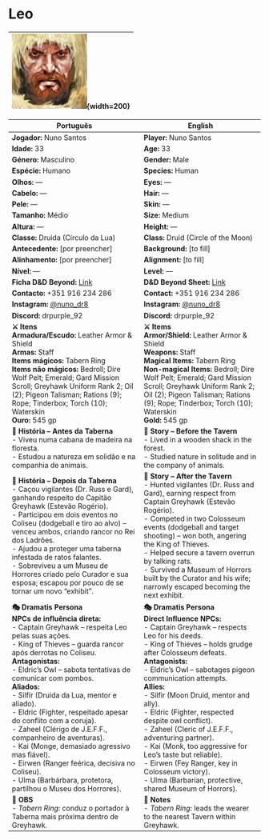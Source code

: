 # Leo

| ![pc_leo](../../../assets/pc/pc_leo.jpeg){width=200} |
| --------------------- |


| Português | English |
| --------- | ------- |
| **Jogador:** Nuno Santos | **Player:** Nuno Santos |
| **Idade:** 33 | **Age:** 33 |
| **Género:** Masculino | **Gender:** Male |
| **Espécie:** Humano | **Species:** Human |
| **Olhos:** — | **Eyes:** — |
| **Cabelo:** — | **Hair:** — |
| **Pele:** — | **Skin:** — |
| **Tamanho:** Médio | **Size:** Medium |
| **Altura:** — | **Height:** — |
| **Classe:** Druida (Círculo da Lua) | **Class:** Druid (Circle of the Moon) |
| **Antecedente:** [por preencher] | **Background:** [to fill] |
| **Alinhamento:** [por preencher] | **Alignment:** [to fill] |
| **Nível:** — | **Level:** — |
| **Ficha D&D Beyond:** [Link](https://www.dndbeyond.com/characters/145620187) | **D&D Beyond Sheet:** [Link](https://www.dndbeyond.com/characters/145620187) |
| **Contacto:** +351 916 234 286 | **Contact:** +351 916 234 286 |
| **Instagram:** [@nuno_dr8](https://www.instagram.com/nuno_dr8/) | **Instagram:** [@nuno_dr8](https://www.instagram.com/nuno_dr8/) |
| **Discord:** drpurple_92 | **Discord:** drpurple_92 |
| **⚔️ Itens**<br>**Armadura/Escudo:** Leather Armor & Shield<br>**Armas:** Staff<br>**Items mágicos:** Tabern Ring<br>**Items não mágicos:** Bedroll; Dire Wolf Pelt; Emerald; Gard Mission Scroll; Greyhawk Uniform Rank 2; Oil (2); Pigeon Talisman; Rations (9); Rope; Tinderbox; Torch (10); Waterskin<br>**Ouro:** 545 gp | **⚔️ Items**<br>**Armor/Shield:** Leather Armor & Shield<br>**Weapons:** Staff<br>**Magical Items:** Tabern Ring<br>**Non-magical Items:** Bedroll; Dire Wolf Pelt; Emerald; Gard Mission Scroll; Greyhawk Uniform Rank 2; Oil (2); Pigeon Talisman; Rations (9); Rope; Tinderbox; Torch (10); Waterskin<br>**Gold:** 545 gp |
| **📖 História – Antes da Taberna**<br>- Viveu numa cabana de madeira na floresta.<br>- Estudou a natureza em solidão e na companhia de animais. | **📖 Story – Before the Tavern**<br>- Lived in a wooden shack in the forest.<br>- Studied nature in solitude and in the company of animals. |
| **📖 História – Depois da Taberna**<br>- Caçou vigilantes (Dr. Russ e Gard), ganhando respeito do Capitão Greyhawk (Estevão Rogério).<br>- Participou em dois eventos no Coliseu (dodgeball e tiro ao alvo) – venceu ambos, criando rancor no Rei dos Ladrões.<br>- Ajudou a proteger uma taberna infestada de ratos falantes.<br>- Sobreviveu a um Museu de Horrores criado pelo Curador e sua esposa; escapou por pouco de se tornar um novo “exhibit”. | **📖 Story – After the Tavern**<br>- Hunted vigilantes (Dr. Russ and Gard), earning respect from Captain Greyhawk (Estevão Rogério).<br>- Competed in two Colosseum events (dodgeball and target shooting) – won both, angering the King of Thieves.<br>- Helped secure a tavern overrun by talking rats.<br>- Survived a Museum of Horrors built by the Curator and his wife; narrowly escaped becoming the next exhibit. |
| **🎭 Dramatis Persona**<br>**NPCs de influência direta:**<br>- Captain Greyhawk – respeita Leo pelas suas ações.<br>- King of Thieves – guarda rancor após derrotas no Coliseu.<br>**Antagonistas:**<br>- Eldric’s Owl – sabota tentativas de comunicar com pombos.<br>**Aliados:**<br>- Silfir (Druida da Lua, mentor e aliado).<br>- Eldric (Fighter, respeitado apesar do conflito com a coruja).<br>- Zaheel (Clérigo de J.E.F.F., companheiro de aventuras).<br>- Kai (Monge, demasiado agressivo mas fiável).<br>- Eirwen (Ranger feérica, decisiva no Coliseu).<br>- Ulma (Barbárbara, protetora, partilhou o Museu dos Horrores). | **🎭 Dramatis Persona**<br>**Direct Influence NPCs:**<br>- Captain Greyhawk – respects Leo for his deeds.<br>- King of Thieves – holds grudge after Colosseum defeats.<br>**Antagonists:**<br>- Eldric’s Owl – sabotages pigeon communication attempts.<br>**Allies:**<br>- Silfir (Moon Druid, mentor and ally).<br>- Eldric (Fighter, respected despite owl conflict).<br>- Zaheel (Cleric of J.E.F.F., adventuring partner).<br>- Kai (Monk, too aggressive for Leo’s taste but reliable).<br>- Eirwen (Fey Ranger, key in Colosseum victory).<br>- Ulma (Barbarian, protective, shared Museum of Horrors). |
| **🔮 OBS**<br>- *Tabern Ring*: conduz o portador à Taberna mais próxima dentro de Greyhawk. | **🔮 Notes**<br>- *Tabern Ring*: leads the wearer to the nearest Tavern within Greyhawk. |
